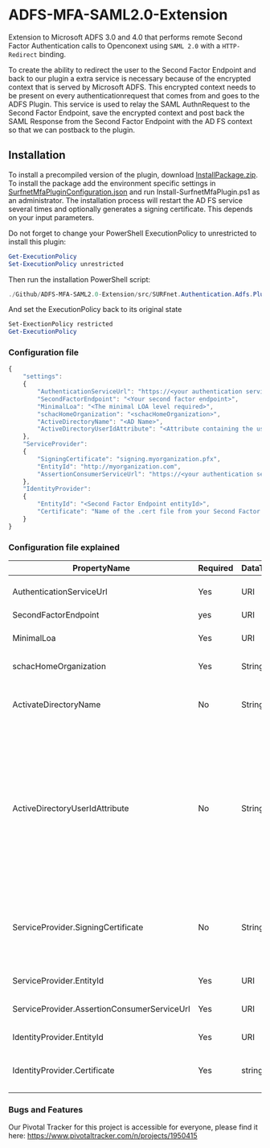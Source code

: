 # ADFS-MFA-SAML2.0-Extension
Extension to Microsoft ADFS 3.0 and 4.0 that performs remote Second Factor Authentication calls to Openconext using `SAML 2.0` with a `HTTP-Redirect` binding. 

To create the ability to redirect the user to the Second Factor Endpoint and back to our plugin a extra service is necessary because of the encrypted context that is served by Microsoft ADFS. This encrypted context needs to be present on every authenticationrequest that comes from and goes to the ADFS Plugin. This service is used to relay the SAML AuthnRequest to the Second Factor Endpoint, save the encrypted context and post back the SAML Response from the Second Factor Endpoint with the AD FS context so that we can postback to the plugin. 

## Installation
To install a precompiled version of the plugin, download [InstallPackage.zip](https://github.com/SURFnet/ADFS-MFA-SAML2.0-Extension/blob/master/src/SURFnet.Authentication.Adfs.Plugin/Setup/SetupPackage.zip). To install the package add the environment specific settings in [SurfnetMfaPluginConfiguration.json](https://github.com/SURFnet/ADFS-MFA-SAML2.0-Extension/blob/master/src/SURFnet.Authentication.Adfs.Plugin/Setup/SurfnetMfaPluginConfiguration.json) and run Install-SurfnetMfaPlugin.ps1 as an administrator. The installation process will restart the AD FS service several times and optionally generates a signing certificate. This depends on your input parameters.

Do not forget to change your PowerShell ExecutionPolicy to unrestricted to install this plugin:
```powershell
Get-ExecutionPolicy
Set-ExecutionPolicy unrestricted
```
Then run the installation PowerShell script:
```powershell
./Github/ADFS-MFA-SAML2.0-Extension/src/SURFnet.Authentication.Adfs.Plugin/Setup/SurfnetMfaPlugin.ps1
```
And set the ExecutionPolicy back to its original state
```powershell
Set-ExectionPolicy restricted
Get-ExecutionPolicy
```

### Configuration file
```javascript
{
    "settings":
    {
        "AuthenticationServiceUrl": "https://<your authentication service url>/authentication/initiate",
        "SecondFactorEndpoint": "<Your second factor endpoint>",
        "MinimalLoa": "<The minimal LOA level required>",
        "schacHomeOrganization": "<schacHomeOrganization>",
        "ActiveDirectoryName": "<AD Name>",
        "ActiveDirectoryUserIdAttribute": "<Attribute containing the user id>"
    },
    "ServiceProvider":
    {
        "SigningCertificate": "signing.myorganization.pfx",
        "EntityId": "http://myorganization.com",
        "AssertionConsumerServiceUrl": "https://<your authentication service url>/authenticate/consume-acs"
    },
    "IdentityProvider":
    {
        "EntityId": "<Second Factor Endpoint entityId>",
        "Certificate": "Name of the .cert file from your Second Factor Endpoint"
    }
}
```

### Configuration file explained
|PropertyName |Required |DataType |Description|
|-------------|---------|---------|-----------------------------------|
|AuthenticationServiceUrl|Yes|URI|The URL of the SFO gateway. The SAML AuthnRequest is forwarded to this URL.|
|SecondFactorEndpoint|yes|URI|The actual SFO endpoint.|
|MinimalLoa|Yes|URI|Indicates the minimal Level of Assurance required for second factor authentication.|
|schacHomeOrganization|Yes|String|The schacHomeOrganization that the institute uses.|
|ActivateDirectoryName|No|String|The name of the Microsoft Active Directory. This property is required when the ActiveDirectoryUserIdAttribute contains a value.|
|ActiveDirectoryUserIdAttribute|No|String|Openconext needs a NameIdentifier for the SFO endpoint. By default, the WindowsAccountName is used in conjunction with the schacHomeOrganization. If the UserId differs from the WindowsAccountName, the UserId is retrieved from the ActiveDirectory. This property contains the name of the attribute containing the UserId. Leave this property empty to use the WindowsAccountName|
|ServiceProvider.SigningCertificate|No|String|When this property is left empty, the signing certificate is generated while installing the plugin. After generating the certificate, the name of the certificate is saved in this property for installation on other AD FS servers.|
|ServiceProvider.EntityId|Yes|URI|The entity ID of your organization|
|ServiceProvider.AssertionConsumerServiceUrl|Yes|URI|The SFO endpoint sends the SAML response message back to this URL.|
|IdentityProvider.EntityId|Yes|URI|The entity ID of the SFO endpoint|
|IdentityProvider.Certificate|Yes|string|The name of the .cert file of the SFO endpoint. This is used to verify the signing of the SAML Response|

### Bugs and Features
Our Pivotal Tracker for this project is accessible for everyone, please find it here:
https://www.pivotaltracker.com/n/projects/1950415
